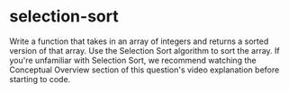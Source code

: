 # selection-sort


  Write a function that takes in an array of integers and returns a sorted
  version of that array. Use the Selection Sort algorithm to sort the array.
  If you're unfamiliar with Selection Sort, we recommend watching the Conceptual
  Overview section of this question's video explanation before starting to code.
